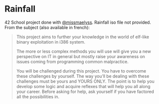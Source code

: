 # Rainfall
42 School project done with [@missmaelyss](https://github.com/missmaelyss). Rainfall iso file not provided. From the subject (also available in french):

> This project aims to further your knowledge in the world of elf-like binary exploitation in i386 system.
>
> The more or less complex methods you will use will give you a new perspective on IT in general but mostly raise your awareness on issues coming from programming common malpractice.
>
> You will be challenged during this project. You have to overcome these challenges by yourself. The way you’ll be dealing with these challenges must be yours and YOURS ONLY. The point is to help you develop some logic and acquire reflexes that will help you all along your career. Before asking for help, ask yourself if you have factored all the possibilities in.
